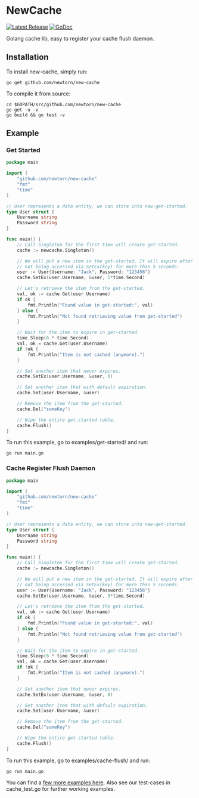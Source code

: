 # NewCache

[![Latest Release](https://img.shields.io/github/release/newtorn/new-cache.svg)](https://github.com/newtorn/new-cache/releases)
[![GoDoc](https://godoc.org/github.com/golang/gddo?status.svg)](https://pkg.go.dev/github.com/newtorn/new-cache)

Golang cache lib, easy to register your cache flush daemon.

## Installation

To install new-cache, simply run:

    go get github.com/newtorn/new-cache

To compile it from source:

    cd $GOPATH/src/github.com/newtorn/new-cache
    go get -u -v
    go build && go test -v

## Example
### Get Started
```go
package main

import (
	"github.com/newtorn/new-cache"
	"fmt"
	"time"
)

// User represents a data entity, we can store into new-get-started.
type User struct {
	Username string
	Password string
}

func main() {
	// Call Singleton for the first time will create get-started.
	cache := newcache.Singleton()

	// We will put a new item in the get-started. It will expire after
	// not being accessed via SetEx(key) for more than 5 seconds.
	user := User{Username: "Jack", Password: "123456"}
	cache.SetEx(user.Username, &user, 5*time.Second)

	// Let's retrieve the item from the get-started.
	val, ok := cache.Get(user.Username)
	if ok {
		fmt.Println("Found value in get-started:", val)
	} else {
		fmt.Println("Not found retrieving value from get-started")
	}

	// Wait for the item to expire in get-started.
	time.Sleep(6 * time.Second)
	val, ok = cache.Get(user.Username)
	if !ok {
		fmt.Println("Item is not cached (anymore).")
	}

	// Set another item that never expires.
	cache.SetEx(user.Username, &user, 0)

	// Set another item that with default expiration.
	cache.Set(user.Username, &user)

	// Remove the item from the get-started.
	cache.Del("someKey")

	// Wipe the entire get-started table.
	cache.Flush()
}
```

To run this example, go to examples/get-started/ and run:

    go run main.go

### Cache Register Flush Daemon
```go
package main

import (
	"github.com/newtorn/new-cache"
	"fmt"
	"time"
)

// User represents a data entity, we can store into new-get-started.
type User struct {
	Username string
	Password string
}

func main() {
	// Call Singleton for the first time will create get-started.
	cache := newcache.Singleton()

	// We will put a new item in the get-started. It will expire after
	// not being accessed via SetEx(key) for more than 5 seconds.
	user := User{Username: "Jack", Password: "123456"}
	cache.SetEx(user.Username, &user, 5*time.Second)

	// Let's retrieve the item from the get-started.
	val, ok := cache.Get(user.Username)
	if ok {
		fmt.Println("Found value in get-started:", val)
	} else {
		fmt.Println("Not found retrieving value from get-started")
	}

	// Wait for the item to expire in get-started.
	time.Sleep(6 * time.Second)
	val, ok = cache.Get(user.Username)
	if !ok {
		fmt.Println("Item is not cached (anymore).")
	}

	// Set another item that never expires.
	cache.SetEx(user.Username, &user, 0)

	// Set another item that with default expiration.
	cache.Set(user.Username, &user)

	// Remove the item from the get-started.
	cache.Del("someKey")

	// Wipe the entire get-started table.
	cache.Flush()
}
```

To run this example, go to examples/cache-flush/ and run:

    go run main.go


You can find a [few more examples here](https://github.com/newtorn/new-cache/tree/master/examples). Also see our
test-cases in cache_test.go for further working examples.